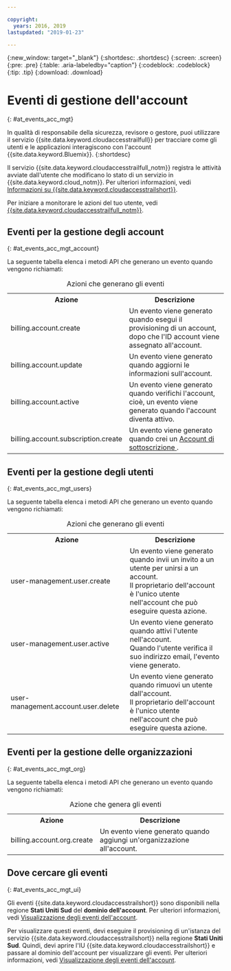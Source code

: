 ```yaml
---

copyright:
  years: 2016, 2019
lastupdated: "2019-01-23"

---
```


{:new_window: target="_blank"}
{:shortdesc: .shortdesc}
{:screen: .screen}
{:pre: .pre}
{:table: .aria-labeledby="caption"}
{:codeblock: .codeblock}
{:tip: .tip}
{:download: .download}


# Eventi di gestione dell'account  
{: #at_events_acc_mgt}

In qualità di responsabile della sicurezza, revisore o gestore, puoi utilizzare il servizio {{site.data.keyword.cloudaccesstrailfull}} per tracciare come gli utenti e le applicazioni interagiscono con l'account {{site.data.keyword.Bluemix}}. 
{:shortdesc}

Il servizio {{site.data.keyword.cloudaccesstrailfull_notm}} registra le attività avviate dall'utente che modificano lo stato di un servizio in {{site.data.keyword.cloud_notm}}. Per ulteriori informazioni, vedi [Informazioni su {{site.data.keyword.cloudaccesstrailshort}}](/docs/services/cloud-activity-tracker/activity_tracker_ov.html#activity_tracker_ov ).

Per iniziare a monitorare le azioni del tuo utente, vedi [{{site.data.keyword.cloudaccesstrailfull_notm}}](/docs/services/cloud-activity-tracker/index.html#getting-started-with-cla). 



## Eventi per la gestione degli account
{: #at_events_acc_mgt_account}

La seguente tabella elenca i metodi API che generano un evento quando vengono richiamati:

<table>
  <caption>Azioni che generano gli eventi</caption>
  <tr>
    <th>Azione</th>
	  <th>Descrizione</th>
  </tr>
  <tr>
    <td>billing.account.create</td>
	  <td>Un evento viene generato quando esegui il provisioning di un account, dopo che l'ID account viene assegnato all'account.</td>
  </tr>
  <tr>
    <td>billing.account.update</td>
	  <td>Un evento viene generato quando aggiorni le informazioni sull'account.</td>
  </tr>
  <tr>
    <td>billing.account.active</td>
	  <td>Un evento viene generato quando verifichi l'account, cioè, un evento viene generato quando l'account diventa attivo.</td>
  </tr>
  <tr>
    <td>billing.account.subscription.create</td>
	  <td>Un evento viene generato quando crei un <a href="/docs/account/index.html#subscription-account">Account di sottoscrizione </a>.</td>
  </tr>
</table>



## Eventi per la gestione degli utenti
{: #at_events_acc_mgt_users}

La seguente tabella elenca i metodi API che generano un evento quando vengono richiamati:

<table>
  <caption>Azioni che generano gli eventi</caption>
  <tr>
    <th>Azione</th>
	  <th>Descrizione</th>
  </tr>
  <tr>
    <td>user-management.user.create</td>
	  <td>Un evento viene generato quando invii un invito a un utente per unirsi a un account. </br>Il proprietario dell'account è l'unico utente nell'account che può eseguire questa azione.</td>
  </tr>
  <tr>
    <td>user-management.user.active</td>
	  <td>Un evento viene generato quando attivi l'utente nell'account. </br>Quando l'utente verifica il suo indirizzo email, l'evento viene generato.</td>
  </tr>
  <tr>
    <td>user-management.account.user.delete</td>
	  <td>Un evento viene generato quando rimuovi un utente dall'account. </br>Il proprietario dell'account è l'unico utente nell'account che può eseguire questa azione.</td>
  </tr>
</table>

## Eventi per la gestione delle organizzazioni
{: #at_events_acc_mgt_org}

La seguente tabella elenca i metodi API che generano un evento quando vengono richiamati:

<table>
  <caption>Azione che genera gli eventi</caption>
  <tr>
    <th>Azione</th>
	  <th>Descrizione</th>
  </tr>
  <tr>
    <td>billing.account.org.create</td>
	  <td>Un evento viene generato quando aggiungi un'organizzazione all'account.</td>
  </tr>
</table>

## Dove cercare gli eventi
{: #at_events_acc_mgt_ui}

Gli eventi {{site.data.keyword.cloudaccesstrailshort}} sono disponibili nella regione **Stati Uniti Sud** del **dominio dell'account**. Per ulteriori informazioni, vedi [Visualizzazione degli eventi dell'account](/docs/services/cloud-activity-tracker/how-to/manage-events-ui/viewing_events.html#view_acc_events_account_events).

Per visualizzare questi eventi, devi eseguire il provisioning di un'istanza del servizio {{site.data.keyword.cloudaccesstrailshort}} nella regione **Stati Uniti Sud**. Quindi, devi aprire l'IU {{site.data.keyword.cloudaccesstrailshort}} e passare al dominio dell'account per visualizzare gli eventi. Per ulteriori informazioni, vedi [Visualizzazione degli eventi dell'account](/docs/services/cloud-activity-tracker/how-to/manage-events-ui/viewing_events.html#view_acc_events_account_events). 








